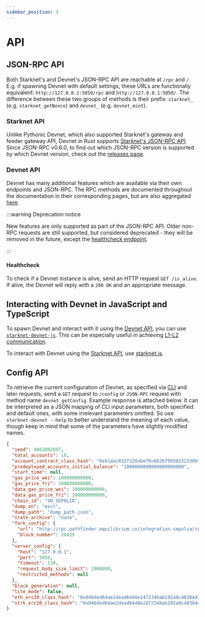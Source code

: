 ```yaml
---
sidebar_position: 3
---
```


# API

## JSON-RPC API

Both Starknet's and Devnet's JSON-RPC API are reachable at `/rpc` and `/`. E.g. if spawning Devnet with default settings, these URLs are functionally equivalent: `http://127.0.0.1:5050/rpc` and `http://127.0.0.1:5050/`. The difference between these two groups of methods is their prefix: `starknet_` (e.g. `starknet_getNonce`) and `devnet_` (e.g. `devnet_mint`).

### Starknet API

Unlike Pythonic Devnet, which also supported Starknet's gateway and feeder gateway API, Devnet in Rust supports [Starknet's JSON-RPC API](https://github.com/starkware-libs/starknet-specs/tree/master/api). Since JSON-RPC v0.6.0, to find out which JSON-RPC version is supported by which Devnet version, check out the [releases page](https://github.com/0xSpaceShard/starknet-devnet/releases).

### Devnet API

Devnet has many additional features which are available via their own endpoints and JSON-RPC. The RPC methods are documented throughout the documentation in their corresponding pages, but are also aggregated [here](https://github.com/0xSpaceShard/starknet-devnet/blob/main/website/static/devnet_api.json).

:::warning Deprecation notice

New features are only supported as part of the JSON-RPC API. Older non-RPC requests are still supported, but considered deprecated - they will be removed in the future, except the [healthcheck endpoint](#healthcheck).

:::

#### Healthcheck

To check if a Devnet instance is alive, send an HTTP request `GET /is_alive`. If alive, the Devnet will reply with a `200 OK` and an appropriate message.

## Interacting with Devnet in JavaScript and TypeScript

To spawn Devnet and interact with it using the [Devnet API](#devnet-api), you can use [`starknet-devnet-js`](https://github.com/0xSpaceShard/starknet-devnet-js/). This can be especially useful in achieving [L1-L2 communication](./postman.md).

To interact with Devnet using the [Starknet API](#starknet-api), use [starknet.js](https://www.starknetjs.com/).

## Config API

To retrieve the current configuration of Devnet, as specified via [CLI](running/cli.md) and later requests, send a `GET` request to `/config` or `JSON-RPC` request with method name `devnet_getConfig`. Example response is attached below. It can be interpreted as a JSON mapping of CLI input parameters, both specified and default ones, with some irrelevant parameters omitted. So use `starknet-devnet --help` to better understand the meaning of each value, though keep in mind that some of the parameters have slightly modified names.

```json
{
  "seed": 4063802897,
  "total_accounts": 10,
  "account_contract_class_hash": "0x61dac032f228abef9c6626f995015233097ae253a7f72d68552db02f2971b8f",
  "predeployed_accounts_initial_balance": "1000000000000000000000",
  "start_time": null,
  "gas_price_wei": 100000000000,
  "gas_price_fri": 100000000000,
  "data_gas_price_wei": 100000000000,
  "data_gas_price_fri": 100000000000,
  "chain_id": "SN_SEPOLIA",
  "dump_on": "exit",
  "dump_path": "dump_path.json",
  "state_archive": "none",
  "fork_config": {
    "url": "http://rpc.pathfinder.equilibrium.co/integration-sepolia/rpc/v0_7",
    "block_number": 26429
  },
  "server_config": {
    "host": "127.0.0.1",
    "port": 5050,
    "timeout": 120,
    "request_body_size_limit": 2000000,
    "restricted_methods": null
  },
  "block_generation": null,
  "lite_mode": false,
  "eth_erc20_class_hash": "0x046ded64ae2dead6448e247234bab192a9c483644395b66f2155f2614e5804b0",
  "strk_erc20_class_hash": "0x046ded64ae2dead6448e247234bab192a9c483644395b66f2155f2614e5804b0"
}
```
